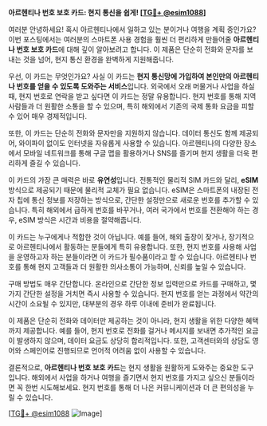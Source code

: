 **아르헨티나 번호 보호 카드: 현지 통신을 쉽게! [[TG💪+ @esim1088](https://t.me/s/esim1088)]**

여러분 안녕하세요! 혹시 아르헨티나에서 일하고 있는 분이거나 여행을 계획 중인가요? 이번 포스팅에서는 여러분의 스마트폰 사용 경험을 훨씬 더 편리하게 만들어줄 **아르헨티나 번호 보호 카드**에 대해 깊이 알아보려고 합니다. 이 제품은 단순히 전화와 문자를 보내는 것을 넘어, 현지 통신 환경을 완벽하게 지원해줍니다.

우선, 이 카드는 무엇인가요? 사실 이 카드는 **현지 통신망에 가입하여 본인만의 아르헨티나 번호를 얻을 수 있도록 도와주는 서비스**입니다. 외국에서 오래 머물거나 사업을 하실 때, 현지 번호로 연락을 받고 싶다면 이 카드는 정말 유용합니다. 현지 번호를 통해 지역 사람들과 더 원활한 소통을 할 수 있으며, 특히 해외에서 기존의 국제 통화 요금을 피할 수 있어 매우 경제적입니다.

또한, 이 카드는 단순히 전화와 문자만을 지원하지 않습니다. 데이터 통신도 함께 제공되어, 와이파이 없이도 인터넷을 자유롭게 사용할 수 있습니다. 아르헨티나의 다양한 장소에서 모바일 네트워크를 통해 구글 맵을 활용하거나 SNS를 즐기며 현지 생활을 더욱 편리하게 즐길 수 있습니다.

이 카드의 가장 큰 매력은 바로 **유연성**입니다. 전통적인 물리적 SIM 카드와 달리, **eSIM** 방식으로 제공되기 때문에 물리적 교체가 필요 없습니다. eSIM은 스마트폰의 내장된 전자 칩에 통신 정보를 저장하는 방식으로, 간단한 설정만으로 새로운 번호를 추가할 수 있습니다. 특히 해외에서 급하게 번호를 바꾸거나, 여러 국가에서 번호를 전환해야 하는 경우, eSIM 방식은 시간과 비용을 절약해줍니다.

이 카드는 누구에게나 적합한 것이 아닙니다. 예를 들어, 해외 출장이 잦거나, 장기적으로 아르헨티나에서 활동하는 분들에게 특히 유용합니다. 또한, 현지 번호를 사용해 사업을 운영하고자 하는 분들이라면 이 카드가 필수품이라고 할 수 있습니다. 아르헨티나 번호를 통해 현지 고객들과 더 원활한 의사소통이 가능하며, 신뢰를 높일 수 있습니다.

구매 방법도 매우 간단합니다. 온라인으로 간단한 정보 입력만으로 카드를 구매하고, 몇 가지 간단한 설정을 거치면 즉시 사용할 수 있습니다. 현지 번호를 얻는 과정에서 약간의 시간이 소요될 수 있지만, 대부분의 경우 하루 이내에 준비가 완료됩니다.

이 제품은 단순히 전화와 데이터만 제공하는 것이 아니라, 현지 생활을 위한 다양한 혜택까지 제공합니다. 예를 들어, 현지 번호로 전화를 걸거나 메시지를 보내면 추가적인 요금이 발생하지 않으며, 데이터 요금도 상당히 합리적입니다. 또한, 고객센터와의 상담도 영어와 스페인어로 진행되므로 언어적 어려움 없이 사용할 수 있습니다.

결론적으로, **아르헨티나 번호 보호 카드**는 현지 생활을 원활하게 도와주는 중요한 도구입니다. 해외에서 사업을 하거나 여행을 즐기면서 현지 번호를 가지고 싶으신 분들이라면 꼭 한번 시도해보세요. 현지 번호를 통해 더 나은 커뮤니케이션과 더 큰 편의성을 누릴 수 있습니다. 

[[TG💪+ @esim1088](https://t.me/s/esim1088) ![Image](https://i.postimg.cc/Y0z9fWf4/image.png)]